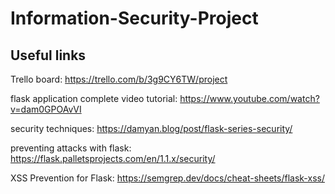 # Information-Security-Project 

## Useful links

Trello board: https://trello.com/b/3g9CY6TW/project

flask application complete video tutorial: https://www.youtube.com/watch?v=dam0GPOAvVI

security techniques: https://damyan.blog/post/flask-series-security/

preventing attacks with flask: https://flask.palletsprojects.com/en/1.1.x/security/

XSS Prevention for Flask: https://semgrep.dev/docs/cheat-sheets/flask-xss/
